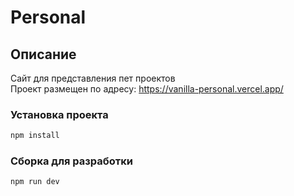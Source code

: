 # Personal

## Описание

Сайт для представления пет проектов\
Проект размещен по адресу: https://vanilla-personal.vercel.app/

### Установка проекта

```sh
npm install
```

### Сборка для разработки

```sh
npm run dev
```

